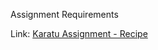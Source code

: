 Assignment Requirements

Link: [Karatu Assignment - Recipe](https://docs.google.com/document/d/1xmUR8gYuu-19b7WAWmA-bps0AaWYUPiRH6iN-WoApYI/edit?tab=t.0#heading=h.57lngha0fhvz)